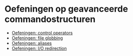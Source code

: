 # Oefeningen op geavanceerde commandostructuren
* [Oefeningen: control operators](/./be-nl/07_advancedcommands/exercises/control_operators/99_exercises_nl.md) 
* [Oefeningen: file globbing](/./be-nl/07_advancedcommands/exercises/file_globbing/99_exercises_nl.md) 
* [Oefeningen: aliases](/./be-nl/07_advancedcommands/exercises/aliases/99_exercises_nl.md) 
* [Oefeningen: I/O redirection](/./be-nl/07_advancedcommands/exercises/io_redirection/99_exercises_nl.md) 
